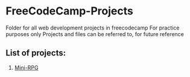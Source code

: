 # FreeCodeCamp-Projects
Folder for all web development projects in freecodecamp
For practice purposes only
Projects and files can be referred to, for future reference

## List of projects:
1. [Mini-RPG](https://obhi1kenobhi.github.io/FreeCodeCamp-Projects/rpg-dragon-repeller/)


